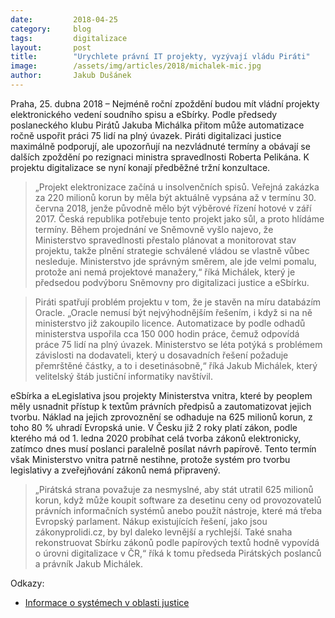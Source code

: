 ```yaml
---
date:         2018-04-25
category:     blog
tags:         digitalizace
layout:       post
title:        "Urychlete právní IT projekty, vyzývají vládu Piráti"
image:        /assets/img/articles/2018/michalek-mic.jpg
author:       Jakub Dušánek
---
```


  
Praha, 25. dubna 2018 – Nejméně roční zpoždění budou mít vládní projekty elektronického vedení soudního spisu a eSbírky. Podle předsedy poslaneckého klubu Pirátů Jakuba Michálka přitom může automatizace ročně uspořit práci 75 lidí na plný úvazek. Piráti digitalizaci justice maximálně podporují, ale upozorňují na nezvládnuté termíny a obávají se dalších zpoždění po rezignaci ministra spravedlnosti Roberta Pelikána. K projektu digitalizace se nyní konají předběžné tržní konzultace.
 
> „Projekt elektronizace začíná u insolvenčních spisů. Veřejná zakázka za 220 milionů korun by měla být aktuálně vypsána až v termínu 30. června 2018, jenže původně mělo být výběrové řízení hotové v září 2017. Česká republika potřebuje tento projekt jako sůl, a proto hlídáme termíny. Během projednání ve Sněmovně vyšlo najevo, že Ministerstvo spravedlnosti přestalo plánovat a monitorovat stav projektu, takže plnění strategie schválené vládou se vlastně vůbec nesleduje. Ministerstvo jde správným směrem, ale jde velmi pomalu, protože ani nemá projektové manažery,“ říká Michálek, který je předsedou podvýboru Sněmovny pro digitalizaci justice a eSbírku.
 
> Piráti spatřují problém projektu v tom, že je stavěn na míru databázím Oracle. „Oracle nemusí být nejvýhodnějším řešením, i když si na ně ministerstvo již zakoupilo licence. Automatizace by podle odhadů ministerstva uspořila cca 150 000 hodin práce, čemuž odpovídá práce 75 lidí na plný úvazek. Ministerstvo se léta potýká s problémem závislosti na dodavateli, který u dosavadních řešení požaduje přemrštěné částky, a to i desetinásobně,“ říká Jakub Michálek, který velitelský štáb justiční informatiky navštívil.
 
eSbírka a eLegislativa jsou projekty Ministerstva vnitra, které by peoplem měly usnadnit přístup k textům právních předpisů a zautomatizovat jejich tvorbu. Náklad na jejich zprovoznění se odhaduje na 625 milionů korun, z toho 80 % uhradí Evropská unie. V Česku již 2 roky platí zákon, podle kterého má od 1. ledna 2020 probíhat celá tvorba zákonů elektronicky, zatímco dnes musí poslanci paralelně posílat návrh papírově. Tento termín však Ministerstvo vnitra patrně nestihne, protože systém pro tvorbu legislativy a zveřejňování zákonů nemá připravený.
 
> „Pirátská strana považuje za nesmyslné, aby stát utratil 625 milionů korun, když může koupit software za desetinu ceny od provozovatelů právních informačních systémů anebo použít nástroje, které má třeba Evropský parlament. Nákup existujících řešení, jako jsou zákonyprolidi.cz, by byl daleko levnější a rychlejší. Také snaha rekonstruovat Sbírku zákonů podle papírových textů hodně vypovídá o úrovni digitalizace v ČR,“ říká k tomu předseda Pirátských poslanců a právník Jakub Michálek.

Odkazy:
* [Informace o systémech v oblasti justice](http://www.psp.cz/sqw/hp.sqw?k=4026&kk=3&cu=1)

